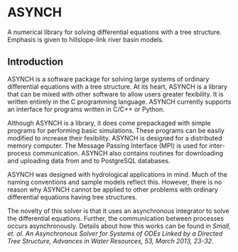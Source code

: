 # ASYNCH

A numerical library for solving differential equations with a tree structure. Emphasis is given to hillslope-link river basin models.

## Introduction

ASYNCH is a software package for solving large systems of ordinary differential equations with a tree structure. At its heart, ASYNCH is a library that
can be mixed with other software to allow users greater fexibility. It is written entirely in the C programming language. ASYNCH currently supports
an interface for programs written in C/C++ or Python.

Although ASYNCH is a library, it does come prepackaged with simple programs for performing basic simulations. These programs can be easily
modified to increase their fexibility. ASYNCH is designed for a distributed memory computer. The Message Passing Interface (MPI) is used for inter-process communication. ASYNCH
also contains routines for downloading and uploading data from and to PostgreSQL databases.

ASYNCH was designed with hydrological applications in mind. Much of the naming conventions and sample models reflect this. However, there is
no reason why ASYNCH cannot be applied to other problems with ordinary differential equations having tree structures.

The novelty of this solver is that it uses an asynchronous integrator to solve the differential equations. Further, the communication between processes occurs asynchronously. Details about how this works can be found
in *Small, et. al. An Asynchronous Solver for Systems of ODEs Linked by a Directed Tree Structure, Advances in Water Resources, 53, March 2013,
23-32*.
